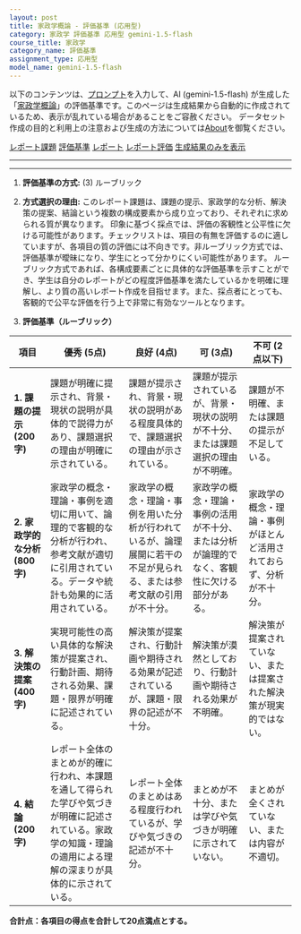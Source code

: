 ```yaml
---
layout: post
title: 家政学概論 - 評価基準 (応用型)
category: 家政学 評価基準 応用型 gemini-1.5-flash
course_title: 家政学
category_name: 評価基準
assignment_type: 応用型
model_name: gemini-1.5-flash
---
```


以下のコンテンツは、[プロンプト](https://github.com/takedatoshiyuki/synthetic_assignments/tree/main/generated/家政学/gemini-1.5-flash/prompt_評価基準-応用型.md)を入力して、AI (gemini-1.5-flash) が生成した「[家政学概論](/contents/家政学/)」の評価基準です。このページは生成結果から自動的に作成されているため、表示が乱れている場合があることをご容赦ください。
データセット作成の目的と利用上の注意および生成の方法については[About](/About)を御覧ください。

[レポート課題](../レポート課題-応用型)
[評価基準](../評価基準-応用型)
[レポート](../レポート-応用型)
[レポート評価](../レポート評価-応用型)
[生成結果のみを表示](https://github.com/takedatoshiyuki/synthetic_assignments/tree/main/generated/家政学/gemini-1.5-flash/評価基準-応用型.md)
  

***
***
  
1. **評価基準の方式:** (3) ルーブリック

2. **方式選択の理由:**  このレポート課題は、課題の提示、家政学的な分析、解決策の提案、結論という複数の構成要素から成り立っており、それぞれに求められる質が異なります。  印象に基づく採点では、評価の客観性と公平性に欠ける可能性があります。チェックリストは、項目の有無を評価するのに適していますが、各項目の質の評価には不向きです。非ルーブリック方式では、評価基準が曖昧になり、学生にとって分かりにくい可能性があります。  ルーブリック方式であれば、各構成要素ごとに具体的な評価基準を示すことができ、学生は自分のレポートがどの程度評価基準を満たしているかを明確に理解し、より質の高いレポート作成を目指せます。また、採点者にとっても、客観的で公平な評価を行う上で非常に有効なツールとなります。


3. **評価基準（ルーブリック）**

| 項目                     | 優秀 (5点)                                                                     | 良好 (4点)                                                                 | 可 (3点)                                                                     | 不可 (2点以下)                                                              |
|--------------------------|-------------------------------------------------------------------------------|------------------------------------------------------------------------------|-------------------------------------------------------------------------------|---------------------------------------------------------------------------------|
| **1. 課題の提示 (200字)** | 課題が明確に提示され、背景・現状の説明が具体的で説得力があり、課題選択の理由が明確に示されている。 | 課題が提示され、背景・現状の説明がある程度具体的で、課題選択の理由が示されている。 | 課題が提示されているが、背景・現状の説明が不十分、または課題選択の理由が不明確。 | 課題が不明確、または課題の提示が不足している。                                     |
| **2. 家政学的な分析 (800字)** | 家政学の概念・理論・事例を適切に用いて、論理的で客観的な分析が行われ、参考文献が適切に引用されている。データや統計も効果的に活用されている。 | 家政学の概念・理論・事例を用いた分析が行われているが、論理展開に若干の不足が見られる、または参考文献の引用が不十分。 | 家政学の概念・理論・事例の活用が不十分、または分析が論理的でなく、客観性に欠ける部分がある。 | 家政学の概念・理論・事例がほとんど活用されておらず、分析が不十分。                               |
| **3. 解決策の提案 (400字)** | 実現可能性の高い具体的な解決策が提案され、行動計画、期待される効果、課題・限界が明確に記述されている。 | 解決策が提案され、行動計画や期待される効果が記述されているが、課題・限界の記述が不十分。 | 解決策が漠然としており、行動計画や期待される効果が不明確。                               | 解決策が提案されていない、または提案された解決策が現実的ではない。                         |
| **4. 結論 (200字)** | レポート全体のまとめが的確に行われ、本課題を通して得られた学びや気づきが明確に記述されている。家政学の知識・理論の適用による理解の深まりが具体的に示されている。 | レポート全体のまとめはある程度行われているが、学びや気づきの記述が不十分。 | まとめが不十分、または学びや気づきが明確に示されていない。                               | まとめが全くされていない、または内容が不適切。                                         |


**合計点：各項目の得点を合計して20点満点とする。**
